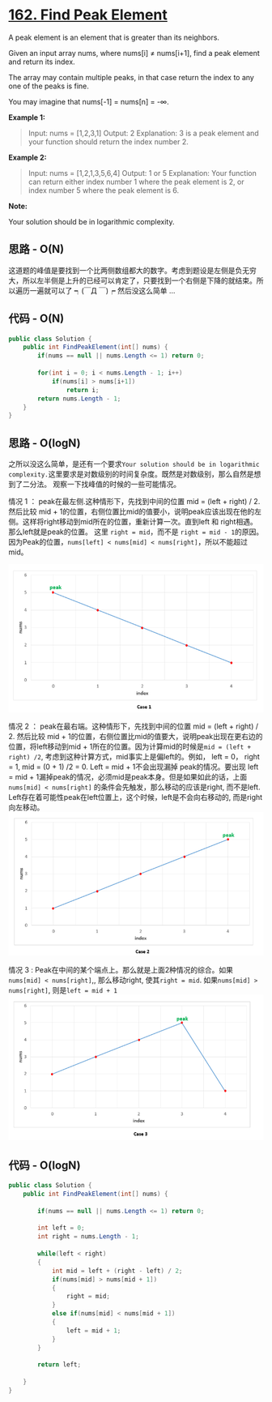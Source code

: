 # [162. Find Peak Element](https://leetcode.com/problems/find-peak-element/)

A peak element is an element that is greater than its neighbors.

Given an input array nums, where nums[i] ≠ nums[i+1], find a peak element and return its index.

The array may contain multiple peaks, in that case return the index to any one of the peaks is fine.

You may imagine that nums[-1] = nums[n] = -∞.

**Example 1:**

> Input: nums = [1,2,3,1]
> Output: 2
> Explanation: 3 is a peak element and your function should return the index number 2.

**Example 2:**

> Input: nums = [1,2,1,3,5,6,4]
> Output: 1 or 5
> Explanation: Your function can return either index number 1 where the peak element is 2, or index number 5 where the peak element is 6.

**Note:**

Your solution should be in logarithmic complexity.

## 思路 - O(N)

这道题的峰值是要找到一个比两侧数组都大的数字。考虑到题设是左侧是负无穷大，所以左半侧是上升的已经可以肯定了，只要找到一个右侧是下降的就结束。所以遍历一遍就可以了 ┑(￣Д ￣)┍
然后没这么简单 ...

## 代码 - O(N)

```csharp
public class Solution {
    public int FindPeakElement(int[] nums) {
        if(nums == null || nums.Length <= 1) return 0;

        for(int i = 0; i < nums.Length - 1; i++)
            if(nums[i] > nums[i+1])
                return i;
        return nums.Length - 1;
    }
}
```

## 思路 - O(logN)

之所以没这么简单，是还有一个要求`Your solution should be in logarithmic complexity.`这里要求是对数级别的时间复杂度。既然是对数级别，那么自然是想到了二分法。
观察一下找峰值的时候的一些可能情况。

情况 1 ： peak在最左侧.这种情形下，先找到中间的位置 mid = (left + right) / 2. 然后比较 mid + 1的位置，右侧位置比mid的值要小，说明peak应该出现在他的左侧。这样将right移动到mid所在的位置，重新计算一次。直到left 和 right相遇。那么left就是peak的位置。
这里 `right = mid`，而不是 `right = mid - 1`的原因。因为Peak的位置，`nums[left] < nums[mid] < nums[right]`，所以不能超过mid。

![image](image/Find_Peak_Case1.png)

情况 2 ： peak在最右端。这种情形下，先找到中间的位置 mid = (left + right) / 2. 然后比较 mid + 1的位置，右侧位置比mid的值要大，说明peak出现在更右边的位置，将left移动到mid + 1所在的位置。因为计算mid的时候是`mid = (left + right) /2`, 考虑到这种计算方式，mid事实上是偏left的。例如， left = 0， right = 1, mid = (0 + 1) /2 = 0. Left = mid + 1不会出现漏掉 peak的情况。要出现 left = mid + 1漏掉peak的情况，必须mid是peak本身。但是如果如此的话，上面  `nums[mid] < nums[right]` 的条件会先触发，那么移动的应该是right, 而不是left. Left存在着可能性peak在left位置上，这个时候，left是不会向右移动的, 而是right向左移动。
![image](image/Find_Peak_Case2.png)

情况 3 : Peak在中间的某个端点上。那么就是上面2种情况的综合。如果`nums[mid] < nums[right]`,, 那么移动right, 使其`right = mid`.  如果`nums[mid] > nums[right]`, 则是`left = mid + 1`
![image](image/Find_Peak_Case3.png)

## 代码 - O(logN)

```csharp
public class Solution {
    public int FindPeakElement(int[] nums) {

        if(nums == null || nums.Length <= 1) return 0;

        int left = 0;
        int right = nums.Length - 1;

        while(left < right)
        {
            int mid = left + (right - left) / 2;
            if(nums[mid] > nums[mid + 1])
            {
                right = mid;
            }
            else if(nums[mid] < nums[mid + 1])
            {
                left = mid + 1;
            }
        }

        return left;

    }
}
```
